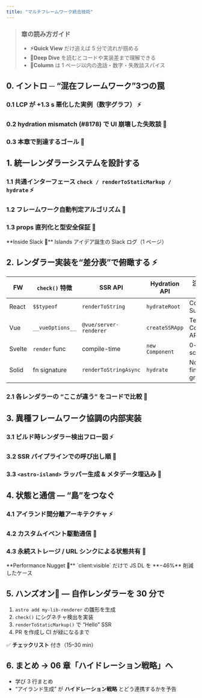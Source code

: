 ```yaml
---
title: "マルチフレームワーク統合技術"
---
```


> ### 章の読み方ガイド
> - **⚡Quick View** だけ追えば 5 分で流れが掴める
> - **🔎Deep Dive** を読むとコードや実装差まで理解できる
> - **💬Column** は 1 ページ以内の逸話・数字・失敗談スパイス

## 0. イントロ ─ “混在フレームワーク”3つの罠
### 0.1 LCP が **+1.3 s** 悪化した実例（数字グラフ） ⚡
### 0.2 hydration mismatch (#8178) で UI 崩壊した失敗談 💬
### 0.3 本章で到達するゴール 🔎

## 1. 統一レンダラーシステムを設計する
### 1.1 共通インターフェース `check / renderToStaticMarkup / hydrate` ⚡
### 1.2 フレームワーク自動判定アルゴリズム 🔎
### 1.3 props 直列化と型安全保証 🔎
<aside class="column">
**Inside Slack 💬**  
Islands アイデア誕生の Slack ログ（1 ページ）
</aside>

## 2. レンダラー実装を“差分表”で俯瞰する ⚡
| FW | `check()` 特徴 | SSR API | Hydration API | 注目ポイント |
|----|---------------|---------|---------------|--------------|
| React  | `$$typeof`        | `renderToString`   | `hydrateRoot`       | Concurrent, Suspense |
| Vue    | `__vueOptions__`  | `@vue/server-renderer` | `createSSRApp`  | Teleport, Composition API |
| Svelte | `render` func     | compile-time       | `new Component`     | 0-runtime, scoped CSS |
| Solid  | fn signature      | `renderToStringAsync` | `hydrate`      | No VDOM, fine-grained |

### 2.1 各レンダラーの “ここが違う” をコードで比較 🔎

## 3. 異種フレームワーク協調の内部実装
### 3.1 ビルド時レンダラー検出フロー図 ⚡
### 3.2 SSR パイプラインでの呼び出し順 🔎
### 3.3 `<astro-island>` ラッパー生成 & メタデータ埋込み 🔎

## 4. 状態と通信 ― “島”をつなぐ
### 4.1 アイランド間分離アーキテクチャ ⚡
### 4.2 カスタムイベント駆動通信 🔎
### 4.3 永続ストレージ / URL シンクによる状態共有 🔎
<aside class="column">
**Performance Nugget 💬**  
`client:visible` だけで JS DL を **−46%** 削減したケース
</aside>

## 5. ハンズオン🧪 — 自作レンダラーを 30 分で
1. `astro add my-lib-renderer` の雛形を生成
2. `check()` にシグネチャ検出を実装
3. `renderToStaticMarkup()` で “Hello” SSR
4. PR を作成し CI が緑になるまで

✅ **チェックリスト** 付き（15–30 min）

## 6. まとめ → 06 章「ハイドレーション戦略」へ
- 学び 3 行まとめ
- “アイランド生成” が **ハイドレーション戦略** とどう連携するかを予告
